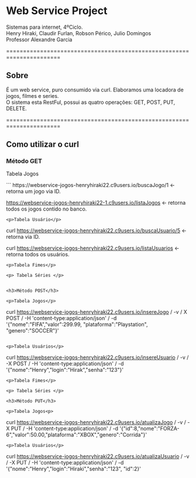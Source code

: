 <h1>Web Service Project</h1>

Sistemas para internet, 4ºCiclo. <br>
Henry Hiraki, Claudir Furlan, Robson Périco, Julio Domingos<br>
Professor Alexandre Garcia

======================================================================
<h2>Sobre</h2>
É um web service, puro consumido via curl. Elaboramos uma locadora de jogos, filmes e series.<br>
O sistema esta RestFul, possui as quatro operações: GET, POST, PUT, DELETE.

======================================================================
<h2>Como utilizar o curl</h2>

<h3>Método GET</h3>

<p>Tabela Jogos</p>
```
https://webservice-jogos-henryhiraki22.c9users.io/buscaJogo/1 <- retorna um jogo via ID.

https://webservice-jogos-henryhiraki22-1.c9users.io/listaJogos    <- retorna todos os jogos contido no banco.

```
<p>Tabela Usuário</p>

```
curl https://webservice-jogos-henryhiraki22.c9users.io/buscaUsuario/5 <- retorna via ID.

curl https://webservice-jogos-henryhiraki22.c9users.io/listaUsuarios <- retorna todos os usuários.

```
<p>Tabela Fimes</p>

```


```
<p> Tabela Séries </p>

```


```

<h3>Método POST</h3>

<p>Tabela Jogos</p>

```
curl https://webservice-jogos-henryhiraki22.c9users.io/insereJogo / -v / X POST / -H 'content-type:application/json' / -d '{"nome":"FIFA","valor":299.99, "plataforma":"Playstation", "genero":"SOCCER"}' 
```

<p>Tabela Usuários</p>
```
curl https://webservice-jogos-henryhiraki22.c9users.io/insereUsuario / -v / -X POST / -H 'content-type:application/json' / -d '{"nome":"Henry","login":"Hirak","senha":"123"}'
```
<p>Tabela Fimes</p>
```

```
<p> Tabela Séries </p>
```

```
<h3>Método PUT</h3>

<p>Tabela Jogos<p>
```
curl https://webservice-jogos-henryhiraki22.c9users.io/atualizaJogo / -v / -X PUT / -H 'content-type:application/json' / -d '{"id":8,"nome":"FORZA-6","valor":50.00,"plataforma":"XBOX","genero":"Corrida"}'

```
<p>Tabela Usuários</p>
```
curl https://webservice-jogos-henryhiraki22.c9users.io/atualizaUsuario / -v / -X PUT / -H 'content-type:application/json' / -d '{"nome":"Henry","login":"Hiraki","senha":"123", "id":2}'
```










